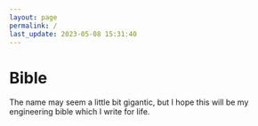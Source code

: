 ```yaml
---
layout: page
permalink: /
last_update: 2023-05-08 15:31:40
---
```


# Bible

 The name may seem a little bit gigantic, but I hope this will be my engineering
 bible which I write for life.
